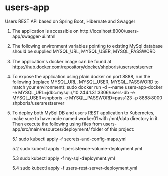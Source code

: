 # users-app
Users REST API based on Spring Boot, Hibernate and Swagger

1. The application is accessible on http://localhost:8000/users-app/swagger-ui.html

2. The following environment variables pointing to existing MySql database should be supplied
MYSQL_URL, MYSQL_USER, MYSQL_PASSWORD

3. The application's docker image can be found at
https://hub.docker.com/repository/docker/shpboris/usersrestserver

4. To expose the application using plain docker on port 8888, run the following (replace MYSQL_URL, MYSQL_USER, MYSQL_PASSWORD to match your environment): sudo docker run -d --name users-app-docker -e MYSQL_URL=jdbc:mysql://10.244.1.31:3306/users-db -e MYSQL_USER=shpboris -e MYSQL_PASSWORD=pass123 -p 8888:8000 shpboris/usersrestserver

5. To deploy both MySql DB and users REST application to Kubernetes, make sure to have node named worker01 with /mnt/data directory in it.
Then execute the following using files from users-app/src/main/resources/deployment/ folder of this project:

    5.1 sudo kubectl apply -f secrets-and-config-maps.yml

    5.2 sudo kubectl apply -f persistence-volume-deployment.yml

    5.3 sudo kubectl apply -f my-sql-deployment.yml

    5.4 sudo kubectl apply -f users-rest-server-deployment.yml

